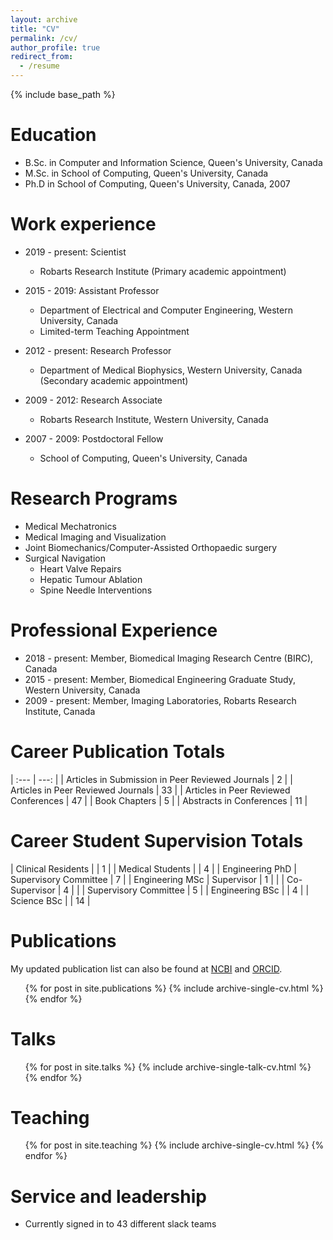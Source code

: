 ```yaml
---
layout: archive
title: "CV"
permalink: /cv/
author_profile: true
redirect_from:
  - /resume
---
```


{% include base_path %}

Education
======
* B.Sc. in Computer and Information Science, Queen's University, Canada
* M.Sc. in School of Computing, Queen's University, Canada
* Ph.D in School of Computing, Queen's University, Canada, 2007

Work experience
======
* 2019 - present: Scientist
  * Robarts Research Institute (Primary academic appointment)

* 2015 - 2019: Assistant Professor
  * Department of Electrical and Computer Engineering, Western University, Canada
  * Limited-term Teaching Appointment

* 2012 - present: Research Professor
  * Department of Medical Biophysics, Western University, Canada (Secondary academic appointment)

* 2009 - 2012: Research Associate
  * Robarts Research Institute, Western University, Canada

* 2007 - 2009: Postdoctoral Fellow
  * School of Computing, Queen's University, Canada

Research Programs
======
* Medical Mechatronics
* Medical Imaging and Visualization
* Joint Biomechanics/Computer-Assisted Orthopaedic surgery
* Surgical Navigation
  * Heart Valve Repairs
  * Hepatic Tumour Ablation
  * Spine Needle Interventions

Professional Experience
======
* 2018 - present: Member, Biomedical Imaging Research Centre (BIRC), Canada
* 2015 - present: Member, Biomedical Engineering Graduate Study, Western University, Canada
* 2009 - present: Member, Imaging Laboratories, Robarts Research Institute, Canada

Career Publication Totals
======

| :---                                             |          ---: |
| Articles in Submission in Peer Reviewed Journals |             2 |
| Articles in Peer Reviewed Journals               |            33 |
| Articles in Peer Reviewed Conferences            |            47 |
| Book Chapters                                    |             5 |
| Abstracts in Conferences                         |            11 |

Career Student Supervision Totals
======

| Clinical Residents |                       |             1 |
| Medical Students   |                       |             4 |
| Engineering PhD    | Supervisory Committee |             7 |
| Engineering MSc    | Supervisor            |             1 |
|                    | Co-Supervisor         |             4 |
|                    | Supervisory Committee |             5 |
| Engineering BSc    |                       |             4 |
| Science BSc        |                       |            14 |

Publications
======

My updated publication list can also be found at [NCBI](https://www.ncbi.nlm.nih.gov/myncbi/1TkD9bvoywa5v/bibliography/public/) and [ORCID](https://orcid.org/0000-0002-4198-3336).

  <ul>{% for post in site.publications %}
    {% include archive-single-cv.html %}
  {% endfor %}</ul>
  
Talks
======
  <ul>{% for post in site.talks %}
    {% include archive-single-talk-cv.html %}
  {% endfor %}</ul>
  
Teaching
======
  <ul>{% for post in site.teaching %}
    {% include archive-single-cv.html %}
  {% endfor %}</ul>
  
Service and leadership
======
* Currently signed in to 43 different slack teams
